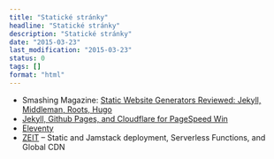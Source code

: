 ```yaml
---
title: "Statické stránky"
headline: "Statické stránky"
description: "Statické stránky"
date: "2015-03-23"
last_modification: "2015-03-23"
status: 0
tags: []
format: "html"
---
```


<ul>
  <li>Smashing Magazine: <a href="http://www.smashingmagazine.com/2015/11/static-website-generators-jekyll-middleman-roots-hugo-review/">Static Website Generators Reviewed: Jekyll, Middleman, Roots, Hugo</a></li>
  <li><a href="https://scotch.io/tutorials/jekyll-github-pages-and-cloudflare-for-pagespeed-win">Jekyll, Github Pages, and Cloudflare for PageSpeed Win</a></li>
  
  <li><a href="https://www.11ty.dev">Eleventy</a></li>

  <li><a href="https://zeit.co">ZEIT</a> –  Static and Jamstack deployment, Serverless Functions, and Global CDN</li>
</ul>